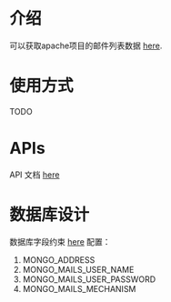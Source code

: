 # 介绍
可以获取apache项目的邮件列表数据 [here](https://mail-archives.apache.org/mod_mbox/).

# 使用方式
TODO

# APIs
API 文档 [here](api.md)

# 数据库设计
数据库字段约束 [here](db.md)
配置：
1. MONGO_ADDRESS
2. MONGO_MAILS_USER_NAME
3. MONGO_MAILS_USER_PASSWORD
4. MONGO_MAILS_MECHANISM

